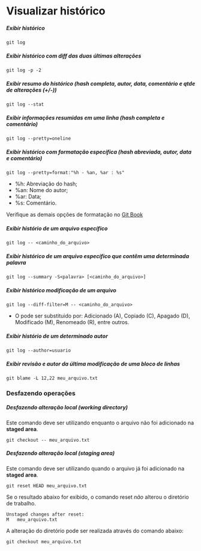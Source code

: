 # Visualizar histórico

##### Exibir histórico

```GIT	
git log
```

##### Exibir histórico com diff das duas últimas alterações

```GIT
git log -p -2
```

##### Exibir resumo do histórico (hash completa, autor, data, comentário e qtde de alterações (+/-))

```GIT
git log --stat
```

##### Exibir informações resumidas em uma linha (hash completa e comentário)

```GIT
git log --pretty=oneline
```

##### Exibir histórico com formatação específica (hash abreviada, autor, data e comentário)

```GIT
git log --pretty=format:"%h - %an, %ar : %s"
```

* %h: Abreviação do hash;
* %an: Nome do autor;
* %ar: Data;
* %s: Comentário.

Verifique as demais opções de formatação no [Git Book](http://git-scm.com/book/en/Git-Basics-Viewing-the-Commit-History)

##### Exibir histório de um arquivo específico

```GIT
git log -- <caminho_do_arquivo>
```

##### Exibir histórico de um arquivo específico que contêm uma determinada palavra

```GIT
git log --summary -S<palavra> [<caminho_do_arquivo>]
```

##### Exibir histórico modificação de um arquivo

```GIT
git log --diff-filter=M -- <caminho_do_arquivo>
```

* O <D> pode ser substituido por: Adicionado (A), Copiado (C), Apagado (D), Modificado (M), Renomeado (R), entre outros.

##### Exibir histório de um determinado autor

```GIT
git log --author=usuario
```

##### Exibir revisão e autor da última modificação de uma bloco de linhas

```GIT
git blame -L 12,22 meu_arquivo.txt
```

### Desfazendo operações

##### Desfazendo alteração local (working directory)
Este comando deve ser utilizando enquanto o arquivo não foi adicionado na **staged area**. 

```GIT
git checkout -- meu_arquivo.txt
```

##### Desfazendo alteração local (staging area)
Este comando deve ser utilizando quando o arquivo já foi adicionado na **staged area**.

```GIT
git reset HEAD meu_arquivo.txt
```

Se o resultado abaixo for exibido, o comando reset *não* alterou o diretório de trabalho. 

	Unstaged changes after reset:
	M	meu_arquivo.txt

A alteração do diretório pode ser realizada através do comando abaixo:

```GIT	
git checkout meu_arquivo.txt
```

